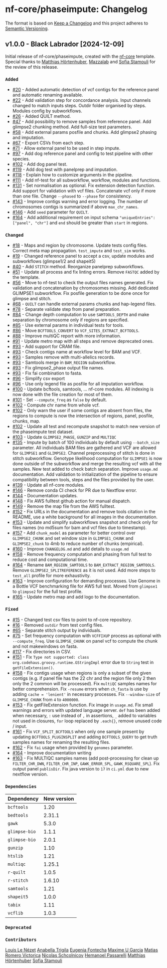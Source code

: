 # nf-core/phaseimpute: Changelog

The format is based on [Keep a Changelog](https://keepachangelog.com/en/1.0.0/)
and this project adheres to [Semantic Versioning](https://semver.org/spec/v2.0.0.html).

## v1.0.0 - Black Labrador [2024-12-09]

Initial release of nf-core/phaseimpute, created with the [nf-core](https://nf-co.re/) template.
Special thanks to [Matthias Hörtenhuber](https://github.com/mashehu), [Mazzalab](https://github.com/mazzalab) and [Sofia Stamouli](https://github.com/sofstam) for the review of this release.

### `Added`

- [#20](https://github.com/nf-core/phaseimpute/pull/20) - Added automatic detection of vcf contigs for the reference panel and automatic renaming available.
- [#22](https://github.com/nf-core/phaseimpute/pull/20) - Add validation step for concordance analysis. Input channels changed to match inputs steps. Outdir folder organised by steps. Modules config by subworkflows.
- [#26](https://github.com/nf-core/phaseimpute/pull/26) - Added QUILT method.
- [#47](https://github.com/nf-core/phaseimpute/pull/47) - Add possibility to remove samples from reference panel. Add glimpse2 chunking method. Add full-size test parameters.
- [#58](https://github.com/nf-core/phaseimpute/pull/58) - Add external params posfile and chunks. Add glimpse2 phasing and imputation.
- [#67](https://github.com/nf-core/phaseimpute/pull/67) - Export CSVs from each step.
- [#71](https://github.com/nf-core/phaseimpute/pull/71) - Allow external panel to be used in step impute.
- [#97](https://github.com/nf-core/phaseimpute/pull/97) - Add dog reference panel and config to test pipeline with other species.
- [#102](https://github.com/nf-core/phaseimpute/pull/102) - Add dog panel test.
- [#119](https://github.com/nf-core/phaseimpute/pull/119) - Add dog test with panelprep and imputation.
- [#118](https://github.com/nf-core/phaseimpute/pull/118) - Explain how to customize arguments in the pipeline.
- [#111](https://github.com/nf-core/phaseimpute/pull/111) - Add nf-test for all subworkflow, workflow, modules and functions.
- [#131](https://github.com/nf-core/phaseimpute/pull/131) - Set normalisation as optional. Fix extension detection function. Add support for validation with vcf files. Concatenate vcf only if more than one file. Change `--phased` to `--phase` for consistency.
- [#143](https://github.com/nf-core/phaseimpute/pull/143) - Improve contigs warning and error logging. The number of chromosomes contigs is summarized if above `max_chr_names`.
- [#146](https://github.com/nf-core/phaseimpute/pull/146) - Add `seed` parameter for `QUILT`.
- [#164](https://github.com/nf-core/phaseimpute/pull/164) - Add additional requirement on input schema `"uniqueEntries": ["panel", "chr"]` and `end` should be greater than `start` in regions.

### `Changed`

- [#18](https://github.com/nf-core/phaseimpute/pull/18) - Maps and region by chromosome. Update tests config files. Correct meta map propagation. `test_impute` and `test_sim` works.
- [#19](https://github.com/nf-core/phaseimpute/pull/19) - Changed reference panel to accept a csv, update modules and subworkflows (glimpse1/2 and shapeit5)
- [#40](https://github.com/nf-core/phaseimpute/pull/40) - Add `STITCH` method. Reorganize panelprep subworkflows.
- [#51](https://github.com/nf-core/phaseimpute/pull/51) - Update all process and fix linting errors. Remove `FASTQC` added by the template.
- [#56](https://github.com/nf-core/phaseimpute/pull/56) - Move to nf-test to check the output files names generated. Fix validation and concatenation by chromosomes missing. Add dedicated GLIMPSE1 subworkflow. Fix posfile generation to be done once for glimpse and stitch.
- [#68](https://github.com/nf-core/phaseimpute/pull/68) - `QUILT` can handle external params chunks and hap-legend files.
- [#78](https://github.com/nf-core/phaseimpute/pull/78) - Separate validate step from panel preparation.
- [#84](https://github.com/nf-core/phaseimpute/pull/84) - Change depth computation to use `SAMTOOLS_DEPTH` and make separation by chromosome only if regions are specified.
- [#85](https://github.com/nf-core/phaseimpute/pull/85) - Use external params in individual tests for tools.
- [#86](https://github.com/nf-core/phaseimpute/pull/86) - Move `BCFTOOLS_CONVERT` to `VCF_SITES_EXTRACT_BCFTOOLS`.
- [#88](https://github.com/nf-core/phaseimpute/pull/88) - Improve multiQC report with more information.
- [#91](https://github.com/nf-core/phaseimpute/pull/91) - Update metro map with all steps and remove deprecated ones.
- [#93](https://github.com/nf-core/phaseimpute/pull/93) - Add support for CRAM file.
- [#93](https://github.com/nf-core/phaseimpute/pull/93) - Check contigs name at workflow level for BAM and VCF.
- [#93](https://github.com/nf-core/phaseimpute/pull/93) - Samples remove with multi-allelics records.
- [#93](https://github.com/nf-core/phaseimpute/pull/93) - Samtools merge in `BAM_REGION` subworkflow.
- [#93](https://github.com/nf-core/phaseimpute/pull/93) - Fix glimpse2_phase output file names.
- [#93](https://github.com/nf-core/phaseimpute/pull/93) - Fix fai combination to fasta.
- [#96](https://github.com/nf-core/phaseimpute/pull/96) - Simplify csv export
- [#96](https://github.com/nf-core/phaseimpute/pull/96) - Use only legend file as posfile for all imputation workflow.
- [#100](https://github.com/nf-core/phaseimpute/pull/100) - Update bcftools, samtools, ... nf-core modules. All indexing is now done with the file creation for most of them.
- [#101](https://github.com/nf-core/phaseimpute/pull/101) - Set `--compute_freq` as `false` by default.
- [#102](https://github.com/nf-core/phaseimpute/pull/102) - Compute chr name from whole vcf.
- [#102](https://github.com/nf-core/phaseimpute/pull/102) - Only warn the user if some contigs are absent from files, the regions to compute is now the intersection of regions, panel, posfile, chunks, map.
- [#102](https://github.com/nf-core/phaseimpute/pull/102) - Update all test and recompute snapshot to match new version of the phaseimpute test dataset.
- [#103](https://github.com/nf-core/phaseimpute/pull/103) - Update `GLIMPSE2_PHASE`, `GUNZIP` and `MULTIQC`
- [#135](https://github.com/nf-core/phaseimpute/pull/135) - Impute by batch of 100 individuals by default using `--batch_size` parameter. All individuals BAM files are gathered and VCF are allowed for `GLIMPSE1` and `GLIMPSE2`. Channel preprocessing of stitch is done in stitch subworkflow. Genotype likelihood computation for `GLIMPSE1` is now done outside of the subworkflow and merge the resulting vcf with all the samples. New test added to check batch separation. Improve `usage.md` documentation. Add validation to initialization of the pipeline to ensure compatibility between tools, steps and the files provided by the user.
- [#139](https://github.com/nf-core/phaseimpute/pull/139) - Update all nf-core modules.
- [#146](https://github.com/nf-core/phaseimpute/pull/146) - Remove conda CI check for PR due to Nextflow error.
- [#144](https://github.com/nf-core/phaseimpute/pull/144) - Documentation updates.
- [#148](https://github.com/nf-core/phaseimpute/pull/148) - Fix AWS fulltest github action for manual dispatch.
- [#149](https://github.com/nf-core/phaseimpute/pull/149) - Remove the map file from the AWS fulltest.
- [#152](https://github.com/nf-core/phaseimpute/pull/152) - Fix URLs in the documentation and remove tools citation in the README, use a white background for all images in the documentation.
- [#153](https://github.com/nf-core/phaseimpute/pull/153) - Update and simplify subworkflows snapshot and check only for files names (no md5sum for bam and vcf files due to timestamp).
- [#157](https://github.com/nf-core/phaseimpute/pull/157) - Add `chunk_model` as parameter for better control over `GLIMPSE2_CHUNK` and set window size in `GLIMPSE1_CHUNK` and `GLIMPSE2_chunk` to 4mb to reduce number of chunks (empirical).
- [#160](https://github.com/nf-core/phaseimpute/pull/160) - Improve `CHANGELOG.md` and add details to `usage.md`
- [#158](https://github.com/nf-core/phaseimpute/pull/158) - Remove frequency computation and phasing from full test to reduce cost and computational time.
- [#164](https://github.com/nf-core/phaseimpute/pull/164) - Rename `BAM_REGION_SAMTOOLS` to `BAM_EXTRACT_REGION_SAMTOOLS`. Remove `GLIMPSE2_SPLITREFERENCE` as it is not used. Add more steps to `test_all` profile for more exhaustivity.
- [#163](https://github.com/nf-core/phaseimpute/pull/163) - Improve configuration for demanding processes. Use Genome in a Bottle VCF benchmarking file for AWS full test. Moved from `glimpse1` to `glimpse2` for the full test profile.
- [#165](https://github.com/nf-core/phaseimpute/pull/165) - Update metro map and add logo to the documentation.

### `Fixed`

- [#15](https://github.com/nf-core/phaseimpute/pull/15) - Changed test csv files to point to nf-core repository.
- [#16](https://github.com/nf-core/phaseimpute/pull/16) - Removed `outdir` from test config files.
- [#65](https://github.com/nf-core/phaseimpute/pull/65) - Separate stitch output by individuals.
- [#75](https://github.com/nf-core/phaseimpute/pull/75) - Set frequency computation with `VCFFIXUP` process as optional with `--compute_freq`. Use `GLIMPSE_CHUNK` on panel vcf to compute the chunk and not makewindows on fasta.
- [#117](https://github.com/nf-core/phaseimpute/pull/117) - Fix directories in CSV.
- [#151](https://github.com/nf-core/phaseimpute/pull/151) - Fix `Type not supported: class org.codehaus.groovy.runtime.GStringImpl` error due to `String` test in `getFileExtension()`.
- [#158](https://github.com/nf-core/phaseimpute/pull/158) - Fix contigs usage when regions is only a subset of the given contigs (e.g. if panel file has the 22 chr and the region file only 2 then only the 2 common will be processed). Fix `multiQC` samples names for better comprehension. Fix `-resume` errors when `ch_fasta` is use by adding `cache = 'lenient'` in necessary processes. Fix `--window-size` of `GLIMPSE_CHUNK` from `4` to `4000000`.
- [#153](https://github.com/nf-core/phaseimpute/pull/153) - Fix getFileExtension function. Fix image in `usage.md`. Fix small warnings and errors with updated language server. `def` has been added when necessary, `:` use instead of `,` in assertions, `_` added to variables not used in closures, `for` loop replaced by `.each{}`, remove unused code / input.
- [#161](https://github.com/nf-core/phaseimpute/pull/161) - Fix `VCF_SPLIT_BCFTOOLS` when only one sample present by updating `BCFTOOLS_PLUGINSPLIT` and adding `BCFTOOLS_QUERY` to get truth samples names for renaming the resulting files.
- [#162](https://github.com/nf-core/phaseimpute/pull/162) - Fix `fai` usage when provided by `genomes` parameter.
- [#164](https://github.com/nf-core/phaseimpute/pull/164) - Improve documentation writing
- [#163](https://github.com/nf-core/phaseimpute/pull/163) - Fix MULTIQC samples names (add post-processing for clean up `FILTER_CHR_DWN`, `FILTER_CHR_INP`, `GAWK_ERROR_SPL`, `GAWK_RSQUARE_SPL`). Fix output panel `publisDir`. Fix java version to `17` in `ci.yml` due to new nextflow version.

### `Dependencies`

| Dependency    | New version |
| ------------- | ----------- |
| `bcftools`    | 1.20        |
| `bedtools`    | 2.31.1      |
| `gawk`        | 5.3.0       |
| `glimpse-bio` | 1.1.1       |
| `glimpse-bio` | 2.0.1       |
| `gunzip`      | 1.10        |
| `htslib`      | 1.21        |
| `multiqc`     | 1.25.1      |
| `r-quilt`     | 1.0.5       |
| `r-stitch`    | 1.6.10      |
| `samtools`    | 1.21        |
| `shapeit5`    | 1.0.0       |
| `tabix`       | 1.11        |
| `vcflib`      | 1.0.3       |

### `Deprecated`

### `Contributors`

[Louis Le Nézet](https://github.com/LouisLeNezet)
[Anabella Trigila](https://github.com/atrigila)
[Eugenia Fontecha](https://github.com/eugeniafontecha)
[Maxime U Garcia](https://github.com/maxulysse)
[Matias Romero Victorica](https://github.com/mrvictorica)
[Nicolas Schcolnicov](https://github.com/nschcolnicov)
[Hemanoel Passarelli](https://github.com/hemanoel)
[Matthias Hörtenhuber](https://github.com/mashehu)
[Sofia Stamouli](https://github.com/sofstam)
